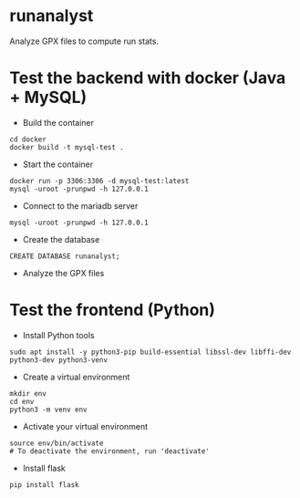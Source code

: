 # runanalyst
Analyze GPX files to compute run stats.

# Test the backend with docker (Java + MySQL)
- Build the container
```
cd docker
docker build -t mysql-test .
```
- Start the container
```
docker run -p 3306:3306 -d mysql-test:latest
mysql -uroot -prunpwd -h 127.0.0.1
```
- Connect to the mariadb server
```
mysql -uroot -prunpwd -h 127.0.0.1
```
- Create the database
```
CREATE DATABASE runanalyst;
```
- Analyze the GPX files

# Test the frontend (Python)
- Install Python tools
```
sudo apt install -y python3-pip build-essential libssl-dev libffi-dev python3-dev python3-venv
```
- Create a virtual environment
```
mkdir env
cd env
python3 -m venv env
```
- Activate your virtual environment
```
source env/bin/activate
# To deactivate the environment, run 'deactivate'
```
- Install flask
```
pip install flask
```

